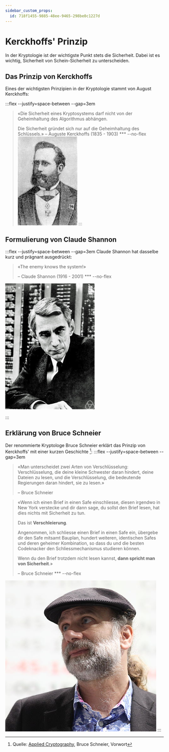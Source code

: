 ```yaml
---
sidebar_custom_props:
  id: 718f1455-9885-48ee-9465-298be0c1227d
---
```


# Kerckhoffs' Prinzip

In der Kryptologie ist der wichtigste Punkt stets die Sicherheit. Dabei ist es wichtig, Sicherheit von Schein-Sicherheit zu unterscheiden.

## Das Prinzip von Kerckhoffs
Eines der wichtigsten Prinzipien in der Kryptologie stammt von August Kerckhoffs:

:::flex --justify=space-between --gap=3em
> «Die Sicherheit eines Kryptosystems darf nicht von der Geheimhaltung des Algorithmus abhängen.
>
> Die Sicherheit gründet sich nur auf die Geheimhaltung des Schlüssels.»
> – Auguste Kerckhoffs (1835 - 1903)
*** --no-flex
![Auguste Kerckhoffs --no-margins --width=10em](images/auguste_kerckhoffs.jpg)
:::

## Formulierung von Claude Shannon
:::flex --justify=space-between --gap=3em
Claude Shannon hat dasselbe kurz und prägnant ausgedrückt:
> «The enemy knows the system!»
> 
> – Claude Shannon (1916 - 2001)
*** --no-flex

![Claude Shannon --no-margins --width=10em](images/claude_shannon.jpg)

:::

## Erklärung von Bruce Schneier
Der renommierte Kryptologe Bruce Schneier erklärt das Prinzip von Kerckhoffs' mit einer kurzen Geschichte [^2]:
:::flex --justify=space-between --gap=3em
> «Man unterscheidet zwei Arten von Verschlüsselung: Verschlüsselung, die deine kleine Schwester daran hindert, deine Dateien zu lesen, und die Verschlüsselung, die bedeutende Regierungen daran hindert, sie zu lesen.»
>
> – Bruce Schneier

> «Wenn ich einen Brief in einen Safe einschliesse, diesen irgendwo in New York verstecke und dir dann sage, du sollst den Brief lesen, hat dies nichts mit Sicherheit zu tun.
>
> Das ist **Verschleierung**.
>
> Angenommen, ich schliesse einen Brief in einen Safe ein, übergebe dir den Safe mitsamt Bauplan, hundert weiteren, identischen Safes und deren geheimer Kombination, so dass du und die besten Codeknacker den Schliessmechanismus studieren können.
>
> Wenn du den Brief trotzdem nicht lesen kannst, **dann spricht man von Sicherheit**.»
>
> – Bruce Schneier
*** --no-flex

![Bruce Schneier --no-margins --width=10em](images/bruce_schneier.jpg)
:::

<Answer type="text" webKey="8db592e4-1a5c-44eb-8974-cccda9dd2af1" placeholder="Notizen..." />


[^1]: Quelle: [rothe.io](https://rothe.io/?b=crypto&p=188012)
[^2]: Quelle: [Applied Cryptography](https://www.schneier.com/books/applied-cryptography-2preface/), Bruce Schneier, Vorwort
